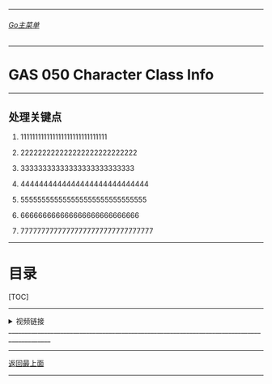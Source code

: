 ___________________________________________________________________________________________
###### [Go主菜单](../MainMenu.md)
___________________________________________________________________________________________

# GAS 050 Character Class Info

___________________________________________________________________________________________

## 处理关键点

1. 111111111111111111111111111111

2. 222222222222222222222222222

3. 33333333333333333333333333

4. 4444444444444444444444444444

5. 555555555555555555555555555555

6. 666666666666666666666666666

7. 77777777777777777777777777777777

___________________________________________________________________________________________

# 目录


[TOC]

___________________________________________________________________________________________

<details>
<summary>视频链接</summary>

[GAS 050 Character Class Info视频链接]([2. Character Class Info_哔哩哔哩_bilibili](https://www.bilibili.com/video/BV1JD421E7yC?p=126&vd_source=9e1e64122d802b4f7ab37bd325a89e6c))

</details>
___________________________________________________________________________________________



















___________________________________________________________________________________________

[返回最上面](#Go主菜单)

___________________________________________________________________________________________
